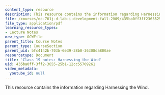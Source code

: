 ```yaml
---
content_type: resource
description: This resource contains the information regarding Harnessing the Wind.
file: /courses/ec-701j-d-lab-i-development-fall-2009/435ba0ff3ff2365525b112cc55709261_MITEC_701JF09_lec19_notes.pdf
file_type: application/pdf
learning_resource_types:
- Lecture Notes
ocw_type: OCWFile
parent_title: Course Notes
parent_type: CourseSection
parent_uid: bfc4142b-703b-6e39-38b0-36308da800ae
resourcetype: Document
title: 'Class 19 notes: Harnessing the Wind'
uid: 435ba0ff-3ff2-3655-25b1-12cc55709261
video_metadata:
  youtube_id: null
---
```

This resource contains the information regarding Harnessing the Wind.